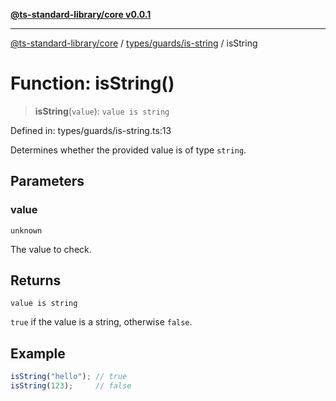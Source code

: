 [**@ts-standard-library/core v0.0.1**](../../../../README.md)

***

[@ts-standard-library/core](../../../../modules.md) / [types/guards/is-string](../README.md) / isString

# Function: isString()

> **isString**(`value`): `value is string`

Defined in: types/guards/is-string.ts:13

Determines whether the provided value is of type `string`.

## Parameters

### value

`unknown`

The value to check.

## Returns

`value is string`

`true` if the value is a string, otherwise `false`.

## Example

```typescript
isString("hello"); // true
isString(123);     // false
```
